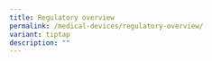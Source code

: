 ```yaml
---
title: Regulatory overview
permalink: /medical-devices/regulatory-overview/
variant: tiptap
description: ""
---
```

